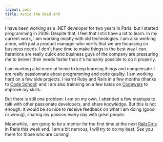 ```yaml
---
layout: post
title: Avoid the dead end
---
```


I have been working as a .NET developer for two years in Paris, but I started
programming in 2008. Despite that, I feel that I still have a lot to learn. 
In my current work, I am working mostly with old technologies. I am also working
alone, with just a product manager who verify that we are focussing on business
needs. I don't have time to make things in the best way I can. Iterations are
really quick and business guys of the company are pressuring me to deliver their 
needs faster than it's humanly possible to do it properly. 

I am working a lot more at home to keep learning things and compensate. I am
really passionnate about programming and code quality. I am working hard on a
few side projects. I learnt Ruby and Rails in a few months (thanks to 
[Code School](https://www.codeschool.com/)) and I am also trainning on a few
katas on [Codewars](http://www.codewars.com/) to improve my skills.

But there is still one problem: I am on my own. I attended a few meetups to talk
with other passionate developers, and share knowledge. But this is not enough.
It would be so nice to receive feedback on what I am doing (good or wrong),
sharing my passion every day with great people. 

Meanwhile, I am going to be a mentor for the first time at the next 
[RailsGirls](http://railsgirls.com/paris) in Paris this week end. I am a bit
nervous, I will try to do my best. See you there for those who are coming!